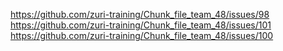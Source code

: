 https://github.com/zuri-training/Chunk_file_team_48/issues/98
https://github.com/zuri-training/Chunk_file_team_48/issues/101
https://github.com/zuri-training/Chunk_file_team_48/issues/100
